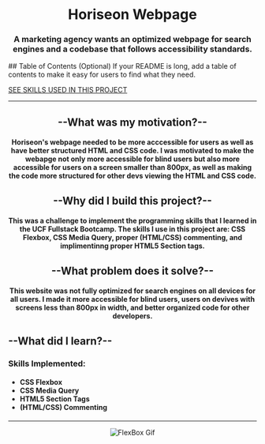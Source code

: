 <h1 align="center">
    Horiseon Webpage
</h1>
<h3 align="center">
A marketing agency wants an optimized webpage for search engines and a codebase that follows accessibility standards.
</h3>
## Table of Contents (Optional)
If your README is long, add a table of contents to make it easy for users to find what they need.

[SEE SKILLS USED IN THIS PROJECT](#skillsimplemented)

--------------------------------------------------------------------------------------------------------------------------------------------------------------------

<h2 align="center">
    --What was my motivation?--
</h2>
<h4 align="center">
Horiseon's webpage needed to be more acccessible for users as well as have better structured HTML and CSS code. I was motivated to make the webapge not only more accessible for blind users but also more accessible for users on a screen smaller than 800px, as well as making the code more structured for other devs viewing the HTML and CSS code.
</h4>
<h2 align="center">
    --Why did I build this project?--
</h2>
<h4 align="center">
This was a challenge to implement the programming skills that I learned in the UCF Fullstack Bootcamp. The skills I use in this project are: CSS Flexbox, CSS Media Query, proper (HTML/CSS) commenting, and implimentinng proper HTML5 Section tags.
</h4>
<h2 align="center">
--What problem does it solve?--
</h2>
<h4 align="center">
This website was not fully optimized for search engines on all devices for all users. I made it more accessible for blind users, users on devives with screens less than 800px in width, and better organized code for other developers.
</h4>
<h2>
--What did I learn?--
</h2>
<h3 id="skillsimplemented" font-type="bold">
  Skills Implemented:
</h3>
<h4>
    <ul>
        <li>CSS Flexbox</li>
        <li>CSS Media Query</li>
        <li>HTML5 Section Tags</li>
        <li>(HTML/CSS) Commenting</li>
    </ul>
</h4>

--------------------------------------------------------------------------------------------------------------------------------------------------------------------

<p align="center">
  <img src="https://www.lambdatest.com/blog/wp-content/uploads/2021/06/ezgif.com-gif-maker-3.gif" alt="FlexBox Gif"/>
</p>
